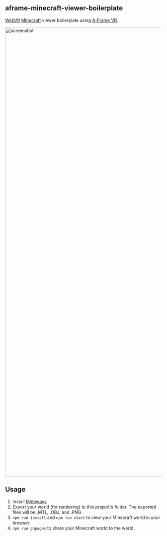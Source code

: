 ## aframe-minecraft-viewer-boilerplate

[WebVR](http://mozvr.com) [Minecraft](https://minecraft.net/) viewer boilerplate using [A-Frame VR](https://aframe.io/).

<img width="1440" alt="screenshot" src="https://cloud.githubusercontent.com/assets/674727/12527130/1e9e9764-c12b-11e5-898b-839f066aeb3e.png">

## Usage

1. Install [Mineways](http://www.realtimerendering.com/erich/minecraft/public/mineways/)
2. Export your world (for rendering) to this project's folder. The exported files will be .MTL, .OBJ, and .PNG.
3. `npm run install` and `npm run start` to view your Minecraft world in your browser.
4. `npm run ghpages` to share your Minecraft world to the world.
